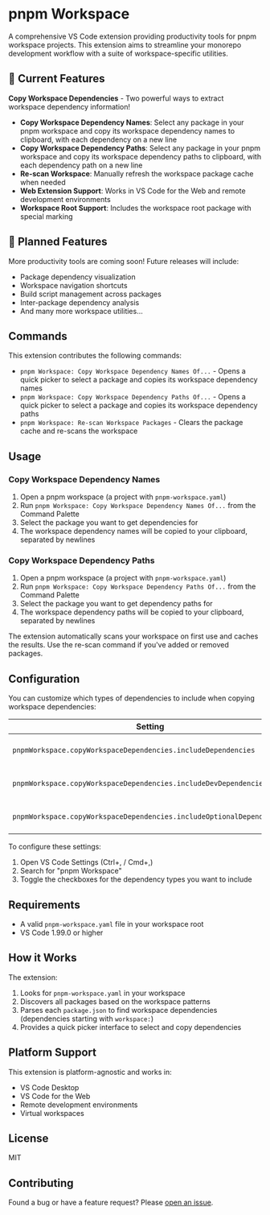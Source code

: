 # pnpm Workspace

A comprehensive VS Code extension providing productivity tools for pnpm workspace projects. This extension aims to streamline your monorepo development workflow with a suite of workspace-specific utilities.

## 🚀 Current Features

**Copy Workspace Dependencies** - Two powerful ways to extract workspace dependency information!

- **Copy Workspace Dependency Names**: Select any package in your pnpm workspace and copy its workspace dependency names to clipboard, with each dependency on a new line
- **Copy Workspace Dependency Paths**: Select any package in your pnpm workspace and copy its workspace dependency paths to clipboard, with each dependency path on a new line
- **Re-scan Workspace**: Manually refresh the workspace package cache when needed
- **Web Extension Support**: Works in VS Code for the Web and remote development environments
- **Workspace Root Support**: Includes the workspace root package with special marking

## 🔮 Planned Features

More productivity tools are coming soon! Future releases will include:

- Package dependency visualization
- Workspace navigation shortcuts
- Build script management across packages
- Inter-package dependency analysis
- And many more workspace utilities...

## Commands

This extension contributes the following commands:

- `pnpm Workspace: Copy Workspace Dependency Names Of...` - Opens a quick picker to select a package and copies its workspace dependency names
- `pnpm Workspace: Copy Workspace Dependency Paths Of...` - Opens a quick picker to select a package and copies its workspace dependency paths
- `pnpm Workspace: Re-scan Workspace Packages` - Clears the package cache and re-scans the workspace

## Usage

### Copy Workspace Dependency Names

1. Open a pnpm workspace (a project with `pnpm-workspace.yaml`)
2. Run `pnpm Workspace: Copy Workspace Dependency Names Of...` from the Command Palette
3. Select the package you want to get dependencies for
4. The workspace dependency names will be copied to your clipboard, separated by newlines

### Copy Workspace Dependency Paths

1. Open a pnpm workspace (a project with `pnpm-workspace.yaml`)
2. Run `pnpm Workspace: Copy Workspace Dependency Paths Of...` from the Command Palette
3. Select the package you want to get dependency paths for
4. The workspace dependency paths will be copied to your clipboard, separated by newlines

The extension automatically scans your workspace on first use and caches the results. Use the re-scan command if you've added or removed packages.

## Configuration

You can customize which types of dependencies to include when copying workspace dependencies:

| Setting                                                               | Default | Description                      |
| --------------------------------------------------------------------- | ------- | -------------------------------- |
| `pnpmWorkspace.copyWorkspaceDependencies.includeDependencies`         | `true`  | Include production dependencies  |
| `pnpmWorkspace.copyWorkspaceDependencies.includeDevDependencies`      | `true`  | Include development dependencies |
| `pnpmWorkspace.copyWorkspaceDependencies.includeOptionalDependencies` | `true`  | Include optional dependencies    |

To configure these settings:

1. Open VS Code Settings (Ctrl+, / Cmd+,)
2. Search for "pnpm Workspace"
3. Toggle the checkboxes for the dependency types you want to include

## Requirements

- A valid `pnpm-workspace.yaml` file in your workspace root
- VS Code 1.99.0 or higher

## How it Works

The extension:

1. Looks for `pnpm-workspace.yaml` in your workspace
2. Discovers all packages based on the workspace patterns
3. Parses each `package.json` to find workspace dependencies (dependencies starting with `workspace:`)
4. Provides a quick picker interface to select and copy dependencies

## Platform Support

This extension is platform-agnostic and works in:

- VS Code Desktop
- VS Code for the Web
- Remote development environments
- Virtual workspaces

## License

MIT

## Contributing

Found a bug or have a feature request? Please [open an issue](https://github.com/reekystive/vscode-pnpm-workspace/issues).
